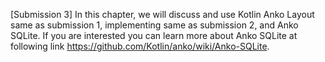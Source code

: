 [Submission 3] In this chapter, we will discuss and use Kotlin Anko Layout same as submission 1, implementing same as submission 2, and Anko SQLite. If you are interested you can learn more about Anko SQLite at following link https://github.com/Kotlin/anko/wiki/Anko-SQLite.
